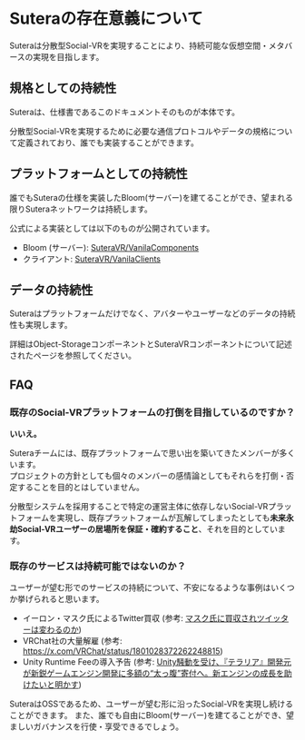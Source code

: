 # Suteraの存在意義について

Suteraは分散型Social-VRを実現することにより、持続可能な仮想空間・メタバースの実現を目指します。

## 規格としての持続性

Suteraは、仕様書であるこのドキュメントそのものが本体です。

分散型Social-VRを実現するために必要な通信プロトコルやデータの規格について定義されており、誰でも実装することができます。

## プラットフォームとしての持続性

誰でもSuteraの仕様を実装したBloom(サーバー)を建てることができ、望まれる限りSuteraネットワークは持続します。

公式による実装としては以下のものが公開されています。
- Bloom (サーバー): [SuteraVR/VanilaComponents](https://github.com/SuteraVR/VanilaComponents)
- クライアント: [SuteraVR/VanilaClients](https://github.com/SuteraVR/VanilaClients)

## データの持続性

Suteraはプラットフォームだけでなく、アバターやユーザーなどのデータの持続性も実現します。

詳細はObject-StorageコンポーネントとSuteraVRコンポーネントについて記述されたページを参照してください。

## FAQ

### 既存のSocial-VRプラットフォームの打倒を目指しているのですか？

**いいえ。**

Suteraチームには、既存プラットフォームで思い出を築いてきたメンバーが多くいます。  
プロジェクトの方針としても個々のメンバーの感情論としてもそれらを打倒・否定することを目的とはしていません。

分散型システムを採用することで特定の運営主体に依存しないSocial-VRプラットフォームを実現し、既存プラットフォームが瓦解してしまったとしても**未来永劫Social-VRユーザーの居場所を保証・確約すること**、それを目的としています。

### 既存のサービスは持続可能ではないのか？

ユーザーが望む形でのサービスの持続について、不安になるような事例はいくつか挙げられると思います。

- イーロン・マスク氏によるTwitter買収 (参考: [マスク氏に買収されツイッターは変わるのか](https://www.bbc.com/japanese/features-and-analysis-61227037))
- VRChat社の大量解雇 (参考: https://x.com/VRChat/status/1801028372262248815)
- Unity Runtime Feeの導入予告 (参考: [Unity騒動を受け、『テラリア』開発元が新鋭ゲームエンジン開発に多額の“太っ腹”寄付へ。新エンジンの成長を助けたいと明かす](https://automaton-media.com/articles/newsjp/20230920-265086/))

SuteraはOSSであるため、ユーザーが望む形に沿ったSocial-VRを実現し続けることができます。
また、誰でも自由にBloom(サーバー)を建てることができ、望ましいガバナンスを行使・享受できるでしょう。
